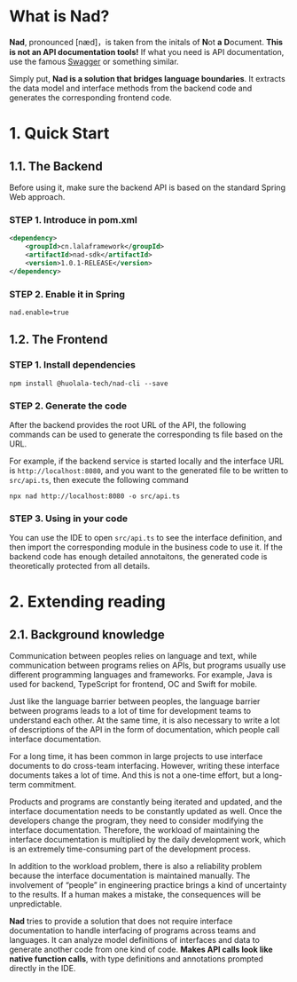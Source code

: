 # What is Nad?

**Nad**, pronounced [næd]，is taken from the initals of **N**ot **a** **D**ocument.
**This is not an API documentation tools!**
If what you need is API documentation, use the famous [Swagger](https://swagger.io/) or something similar.

Simply put, **Nad is a solution that bridges language boundaries**.
It extracts the data model and interface methods from the backend code and generates the corresponding frontend code.

# 1. Quick Start

## 1.1. The Backend

Before using it, make sure the backend API is based on the standard Spring Web approach.

### STEP 1. Introduce in pom.xml

```pom.xml
<dependency>
	<groupId>cn.lalaframework</groupId>
	<artifactId>nad-sdk</artifactId>
	<version>1.0.1-RELEASE</version>
</dependency>
```

### STEP 2. Enable it in Spring

```application.properties
nad.enable=true
```

## 1.2. The Frontend

### STEP 1. Install dependencies

```shell
npm install @huolala-tech/nad-cli --save
```

### STEP 2. Generate the code

After the backend provides the root URL of the API,
the following commands can be used to generate the corresponding ts file based on the URL.

For example, if the backend service is started locally and the interface URL is `http://localhost:8080`,
and you want to the generated file to be written to `src/api.ts`, then execute the following command

```shell
npx nad http://localhost:8080 -o src/api.ts
```

### STEP 3. Using in your code

You can use the IDE to open `src/api.ts` to see the interface definition,
and then import the corresponding module in the business code to use it.
If the backend code has enough detailed annotaitons, the generated code is theoretically protected from all details.

# 2. Extending reading

## 2.1. Background knowledge

Communication between peoples relies on language and text, while communication between programs relies on APIs, but programs usually use different programming languages and frameworks. For example, Java is used for backend, TypeScript for frontend, OC and Swift for mobile.

Just like the language barrier between peoples, the language barrier between programs leads to a lot of time for development teams to understand each other. At the same time, it is also necessary to write a lot of descriptions of the API in the form of documentation, which people call interface documentation.

For a long time, it has been common in large projects to use interface documents to do cross-team interfacing. However, writing these interface documents takes a lot of time. And this is not a one-time effort, but a long-term commitment.

Products and programs are constantly being iterated and updated, and the interface documentation needs to be constantly updated as well. Once the developers change the program, they need to consider modifying the interface documentation. Therefore, the workload of maintaining the interface documentation is multiplied by the daily development work, which is an extremely time-consuming part of the development process.

In addition to the workload problem, there is also a reliability problem because the interface documentation is maintained manually. The involvement of “people” in engineering practice brings a kind of uncertainty to the results. If a human makes a mistake, the consequences will be unpredictable.

**Nad** tries to provide a solution that does not require interface documentation to handle interfacing of programs across teams and languages.
It can analyze model definitions of interfaces and data to generate another code from one kind of code.
**Makes API calls look like native function calls**, with type definitions and annotations prompted directly in the IDE.
